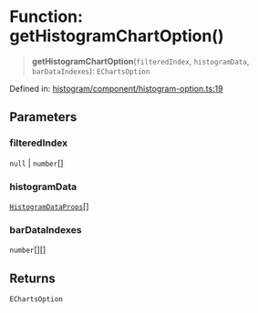 # Function: getHistogramChartOption()

> **getHistogramChartOption**(`filteredIndex`, `histogramData`, `barDataIndexes`): `EChartsOption`

Defined in: [histogram/component/histogram-option.ts:19](https://github.com/GeoDaCenter/openassistant/blob/65e761aafcb8b3d759c0e5ae9c1cbe8e024f7128/packages/echarts/src/histogram/component/histogram-option.ts#L19)

## Parameters

### filteredIndex

`null` | `number`[]

### histogramData

[`HistogramDataProps`](../type-aliases/HistogramDataProps.md)[]

### barDataIndexes

`number`[][]

## Returns

`EChartsOption`

